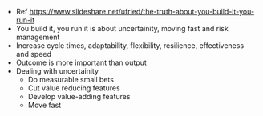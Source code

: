 - Ref https://www.slideshare.net/ufried/the-truth-about-you-build-it-you-run-it
- You build it, you run it is about uncertainity, moving fast and risk management
- Increase cycle times, adaptability, flexibility, resilience, effectiveness and speed
- Outcome is more important than output
- Dealing with uncertainity 
    - Do measurable small bets
    - Cut value reducing features
    - Develop value-adding features
    - Move fast
